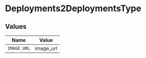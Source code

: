 # Deployments2DeploymentsType


## Values

| Name        | Value       |
| ----------- | ----------- |
| `IMAGE_URL` | image_url   |
